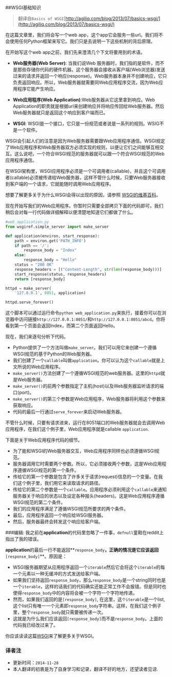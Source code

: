 ##WSGI基础知识
> 翻译自`Basics of WSGI`[http://agiliq.com/blog/2013/07/basics-wsgi/](http://agiliq.com/blog/2013/07/basics-wsgi/)

在这篇文章里，我们将会写一个web app，这个app它会服务一些url。我们将不会使用任何Python框架来写它。我们只是去说明一下这些机制的背后原理。

在开始写这个web app之前，我们先来澄清几个下文将要用到的术语。


- **Web服务器(Web Server)**: 当我们说Web 服务器时，我们指的是软件，而不是那些存储你代码的硬件机器。这个服务器会接收从客户端(Web浏览器)发送过来的请求并返回一个响应(response)。Web服务器本身并不创建响应，它只负责返回响应。所以，Web服务器就需要同Web应用程序交流，因为Web应用程序它能产生响应。


- **Web应用程序(Web Application)**:Web服务器从它这里拿到响应。Web Application的职责就是根据url来创建响应并将响应传回给Web服务器。然后Web服务器就只是返回这个响应到客户端而已。


- **WSGI**: WSGI是一个接口，它只是一份规范或者说是一系列的规则。WSIG不是一个软件。

WSGI会引起人们的注意是因为Web服务器需要跟Web应用程序通信。WSGI规定了Web应用程序和Web服务器双方必须实现的规则，以便让它们之间能够互相交互。这么说吧，一个符合WSGI规范的服务器就可以跟一个符合WSGI规范的Web应用程序通信。

在WSGI架构里，WSGI应用程序必须是一个可调用者(callable)，并且这个可调用者(callable)必须被传递给Web服务器，这样不管什么时候，只要Web服务器接收到客户端的一个请求，它就能随时调用Web应用程序。

想要了解更多关于为什么WSGI会得以出现的原因，请参照 [WSGI的维基百科](http://en.wikipedia.org/wiki/Web_Server_Gateway_Interface)。

现在开始写我们的Web应用程序。你暂时只需要全部拷贝下面的代码即可，我们稍后会对每一行代码做详细解释以便清楚地知道它们都做了什么。
```python
#web_application.py
from wsgiref.simple_server import make_server

def application(environ, start_response):
    path = environ.get('PATH_INFO')
    if path == '/':
        response_body = "Index"
    else:
        response_body = "Hello"
    status = "200 OK"
    response_headers = [("Content-Length", str(len(response_body)))]
    start_response(status, response_headers)
    return [response_body]

httpd = make_server(
    '127.0.0.1', 8051, application)

httpd.serve_forever()
```
这个脚本可以通过运行命令`python web_application.py`来执行，接着你可以在浏览器中访问链接`http://127.0.0.1:8051/`和`http://127.0.0.1:8051/abcd`。你将看到第一个页面会返回Index，而第二个页面返回Hello。

现在，我们来逐句分析下代码。

- Python提供了一个方法叫做`make_server`。我们可以用它来创建一个遵循WSGI规范的基于Python的Web服务器。
- 我们创建了一个`callable`叫做`application`。你可以认为这个`callable`就是上文所说的Web应用程序。
- `make_server()`方法创建了一个遵循WSGI规范的web服务器。这里的`httpd`就是Web服务器。
- `make_server()`的前两个参数指定了主机(host)以及Web服务器监听请求的端口(port)。
- `make_server()`的第三个参数是Web应用程序，Web服务器将利用这个参数来获取响应。
- 代码的最后一行通过`serve_forever`来启动Web服务器。 

不管什么时候，只要有请求进来，运行在8051端口的Web服务器就会去调用Web应用程序，在我们这个例子里，Web应用程序就是callable `application`.

下面是关于Web应用程序代码的细节。

- 为了能和WSGI的Web服务器交互，Web应用程序同样也必须遵循WSGI规范。
- 服务器调用它时需要两个参数。所以，它必须接收两个参数，这是Web应用程序遵循WSGI规范的第一个条件。
- 传给它的第一个参数是包含了许多关于请求(request)信息的一个变量。在我们这个例子里，我们用它来读取请求的路径。
- 传给它的第二个参数是一个`callable`。应用程序必须利用这个`callable`来通知服务器关于响应的状态以及设定各种报头(headers)。这是Web应用程序遵循WSGI规范的第二个条件。
- 我们的应用程序满足了遵循WSGI规范所要求的两个条件。
- 最后，应用程序返回一个响应给WSGI服务器。
- 然后，服务器最终会转发这个响应给客户端。


###编辑:
我之前在**application**的代码里忽略了一件事，`defnull`童鞋在reddit上指出了我的错误。

**application**的最后一行不能返回**`response_body`**，正确的情况是它应该返回**`[response_body]`**。原因是：

- WSGI服务器期望从应用程序返回一个`iterable`然后它会将这个`iterable`的每一个元素以一种无缓冲的方式发送给客户端。
- 如果我们坚持返回`response_body`，那么`response_body`是一个string同时也是一个`iterable`，这样的话我们的代码确实还能正常工作不会报错。但是同时也使得`response_body`中的内容将会被一个字符一个字符地传递。
- 然而，如果我们返回的是`[response_body]`, 在这里，这`个iterable`是一个list, 这个list只有唯一一个元素即`response_body`字符串。这样，在我们这个例子里，整个`response_body`就只需要被传递一次。
- 这就是为什么我们应该返回`[response_body]`而不是`response_body`。上面的代码我已经改过来了。

你应该读读这篇[WSGI](http://webpython.codepoint.net/wsgi_tutorial)来了解更多关于WSGI。

### 译者注
- 更新时间：`2014-11-28`
- 本人翻译的初衷是为了自身学习和记录，翻译不好的地方，还望读者见谅.

